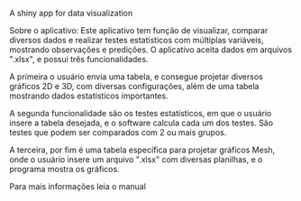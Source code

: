 A shiny app for data visualization

Sobre o aplicativo: Este aplicativo tem função de visualizar, comparar diversos dados e realizar testes estatísticos com múltiplas variáveis, mostrando observações e predições. O aplicativo aceita dados em arquivos ".xlsx", e possui três funcionalidades.

A primeira o usuário envia uma tabela, e consegue projetar diversos gráficos 2D e 3D, com diversas configurações, além de uma tabela mostrando dados estatísticos importantes.

A segunda funcionalidade são os testes estatísticos, em que o usuário insere a tabela desejada, e o software calcula cada um dos testes. São testes que podem ser comparados com 2 ou mais grupos.

A terceira, por fim é uma tabela específica para projetar gráficos Mesh, onde o usuário insere um arquivo ".xlsx" com diversas planilhas, e o programa mostra os gráficos.

Para mais informações leia o manual

